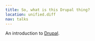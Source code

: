 ```yaml
---
title: So, what is this Drupal thing?
location: unified.diff
nav: talks
---
```

An introduction to [Drupal](https://www.drupal.org).